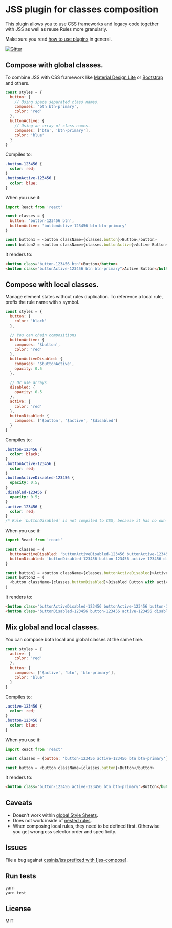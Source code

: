 # JSS plugin for classes composition

This plugin allows you to use CSS frameworks and legacy code together with JSS as well as reuse Rules more granularly.

Make sure you read [how to use
plugins](https://github.com/cssinjs/jss/blob/master/docs/setup.md#setup-with-custom-plugins)
in general.

[![Gitter](https://badges.gitter.im/JoinChat.svg)](https://gitter.im/cssinjs/lobby)

## Compose with global classes.

To combine JSS with CSS framework like [Material Design Lite](https://getmdl.io/) or [Bootstrap](http://getbootstrap.com/) and others.

```javascript
const styles = {
  button: {
    // Using space separated class names.
    composes: 'btn btn-primary',
    color: 'red'
  },
  buttonActive: {
    // Using an array of class names.
    composes: ['btn', 'btn-primary'],
    color: 'blue'
  }
}
```

Compiles to:

```css
.button-123456 {
  color: red;
}
.buttonActive-123456 {
  color: blue;
}
```

When you use it:

```javascript
import React from 'react'

const classes = {
  button: 'button-123456 btn',
  buttonActive: 'buttonActive-123456 btn btn-primary'
}

const button1 = <button className={classes.button}>Button</button>
const button2 = <button className={classes.buttonActive}>Active Button</button>
```

It renders to:

```html
<button class="button-123456 btn">Button</button>
<button class="buttonActive-123456 btn btn-primary">Active Button</button>
```

## Compose with local classes.

Manage element states without rules duplication.
To reference a local rule, prefix the rule name with `$` symbol.

```javascript
const styles = {
  button: {
    color: 'black'
  },

  // You can chain compositions
  buttonActive: {
    composes: '$button',
    color: 'red'
  },
  buttonActiveDisabled: {
    composes: '$buttonActive',
    opacity: 0.5
  },

  // Or use arrays
  disabled: {
    opacity: 0.5
  },
  active: {
    color: 'red'
  },
  buttonDisabled: {
    composes: ['$button', '$active', '$disabled']
  }
}
```

Compiles to:

```css
.button-123456 {
  color: black;
}
.buttonActive-123456 {
  color: red;
}
.buttonActiveDisabled-123456 {
  opacity: 0.5;
}
.disabled-123456 {
  opacity: 0.5;
}
.active-123456 {
  color: red;
}
/* Rule `buttonDisabled` is not compiled to CSS, because it has no own properties. */
```

When you use it:

```javascript
import React from 'react'

const classes = {
  buttonActiveDisabled: 'buttonActiveDisabled-123456 buttonActive-123456 button-123456',
  buttonDisabled: 'buttonDisabled-123456 button-123456 active-123456 disabled-123456'
}

const button1 = <button className={classes.buttonActiveDisabled}>Active Disabled Button</button>
const button2 = (
  <button className={classes.buttonDisabled}>Disabled Button with active state</button>
)
```

It renders to:

```html
<button class="buttonActiveDisabled-123456 buttonActive-123456 button-123456">Active Disabled Button</button>
<button class="buttonDisabled-123456 button-123456 active-123456 disabled-123456">Disabled Button with active state</button>
```

## Mix global and local classes.

You can compose both local and global classes at the same time.

```javascript
const styles = {
  active: {
    color: 'red'
  },
  button: {
    composes: ['$active', 'btn', 'btn-primary'],
    color: 'blue'
  }
}
```

Compiles to:

```css
.active-123456 {
  color: red;
}
.button-123456 {
  color: blue;
}
```

When you use it:

```javascript
import React from 'react'

const classes = {button: 'button-123456 active-123456 btn btn-primary'}

const button = <button className={classes.button}>Button</button>
```

It renders to:

```html
<button class="button-123456 active-123456 btn btn-primary">Button</button>
```

## Caveats

- Doesn't work within [global Style Sheets](https://github.com/cssinjs/jss-global).
- Does not work inside of [nested rules](https://github.com/cssinjs/jss-nested).
- When composing local rules, they need to be defined first. Otherwise you get wrong css selector order and specificity.

## Issues

File a bug against [cssinjs/jss prefixed with \[jss-compose\]](https://github.com/cssinjs/jss/issues/new?title=[jss-compose]%20).

## Run tests

```bash
yarn
yarn test
```

## License

MIT
